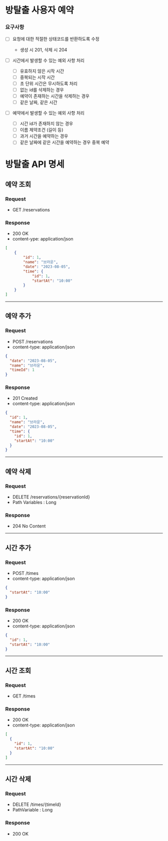 # 방탈출 사용자 예약
### 요구사항
- [ ] 요청에 대한 적절한 상태코드를 반환하도록 수정
  - 생성 시 201, 삭제 시 204

- [ ] 시간에서 발생할 수 있는 예외 사항 처리
  - [ ] 유효하지 않은 시작 시간
  - [ ] 중복되는 시작 시간
  - [ ] 초 단위 시간은 무시하도록 처리
  - [ ] 없는 id를 삭제하는 경우
  - [ ] 예약이 존재하는 시간을 삭제하는 경우
  - [ ] 같은 날짜, 같은 시간

- [ ] 예약에서 발생할 수 있는 예외 사항 처리
  - [ ] 시간 id가 존재하지 않는 경우
  - [ ] 이름 제약조건 (길이 등)
  - [ ] 과거 시간을 예약하는 경우
  - [ ] 같은 날짜에 같은 시간을 예약하는 경우 중복 예약

# 방탈출 API 명세

## 예약 조회

### Request

- GET /reservations

### Response

- 200 OK
- content-ype: application/json

``` json
[
    {
        "id": 1,
        "name": "브라운",
        "date": "2023-08-05",
        "time": {
            "id": 1,
            "startAt": "10:00"
        }
    }
]
```

---

## 예약 추가

### Request

- POST /reservations
- content-type: application/json

```json
{
  "date": "2023-08-05",
  "name": "브라운",
  "timeId": 1
}
```

### Response

- 201 Created
- content-type: application/json

```json
{
  "id": 1,
  "name": "브라운",
  "date": "2023-08-05",
  "time": {
    "id": 1,
    "startAt": "10:00"
  }
}
```

---

## 예약 삭제

### Request

- DELETE /reservations/{reservationId}
- Path Variables : Long

### Response

- 204 No Content

---

## 시간 추가

### Request

- POST /times
- content-type: application/json

```json
{
  "startAt": "10:00"
}
```

### Response

- 200 OK
- content-type: application/json

```json
{
  "id": 1,
  "startAt": "10:00"
}
```

---

## 시간 조회

### Request

- GET /times

### Response

- 200 OK
- content-type: application/json

```json
[
  {
    "id": 1,
    "startAt": "10:00"
  }
]
```

---

## 시간 삭제

### Request

- DELETE /times/{timeId}
- PathVariable : Long

### Response

- 200 OK
